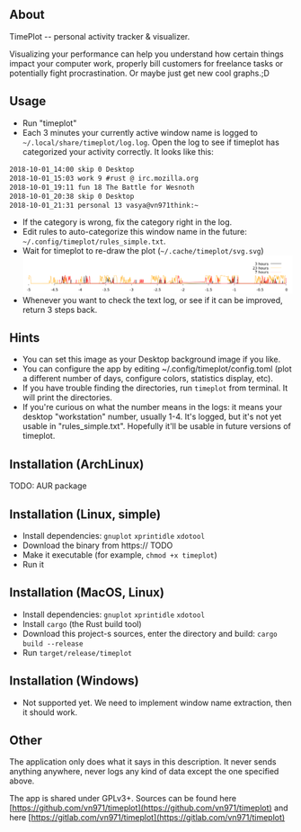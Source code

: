 ## About

TimePlot -- personal activity tracker & visualizer.

Visualizing your performance can help you understand how certain things impact your computer work, properly bill customers for freelance tasks or potentially fight procrastination.
Or maybe just get new cool graphs.;D


## Usage

* Run "timeplot"
* Each 3 minutes your currently active window name is logged to `~/.local/share/timeplot/log.log`. Open the log to see if timeplot has categorized your activity correctly. It looks like this:
```
2018-10-01_14:00 skip 0 Desktop
2018-10-01_15:03 work 9 #rust @ irc.mozilla.org
2018-10-01_19:11 fun 18 The Battle for Wesnoth
2018-10-01_20:38 skip 0 Desktop
2018-10-01_21:31 personal 13 vasya@vn971think:~
```
* If the category is wrong, fix the category right in the log.
* Edit rules to auto-categorize this window name in the future: `~/.config/timeplot/rules_simple.txt`.
* Wait for timeplot to re-draw the plot (`~/.cache/timeplot/svg.svg`)
<img src="docs/png.png" width="800" /><!-- screenshot params: pngcairo 1200,170, 2.9 -->
* Whenever you want to check the text log, or see if it can be improved, return 3 steps back.


## Hints

* You can set this image as your Desktop background image if you like.
* You can configure the app by editing ~/.config/timeplot/config.toml  (plot a different number of days, configure colors, statistics display, etc).
* If you have trouble finding the directories, run `timeplot` from terminal. It will print the directories.
* If you're curious on what the number means in the logs: it means your desktop "workstation" number, usually 1-4. It's logged, but it's not yet usable in "rules_simple.txt". Hopefully it'll be usable in future versions of timeplot.


## Installation (ArchLinux)

TODO: AUR package


## Installation (Linux, simple)

* Install dependencies: `gnuplot` `xprintidle` `xdotool`
* Download the binary from https:// TODO
* Make it executable (for example, `chmod +x timeplot`)
* Run it


## Installation (MacOS, Linux)

* Install dependencies: `gnuplot` `xprintidle` `xdotool`
* Install `cargo` (the Rust build tool)
* Download this project-s sources, enter the directory and build: `cargo build --release`
* Run `target/release/timeplot`


## Installation (Windows)

* Not supported yet. We need to implement window name extraction, then it should work.


## Other

The application only does what it says in this description. It never sends anything anywhere, never logs any kind of data except the one specified above.

The app is shared under GPLv3+. Sources can be found here [https://github.com/vn971/timeplot](https://github.com/vn971/timeplot) and here [https://gitlab.com/vn971/timeplot](https://gitlab.com/vn971/timeplot)
